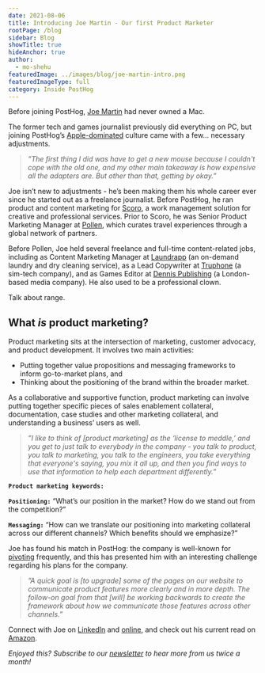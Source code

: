 ```yaml
---
date: 2021-08-06
title: Introducing Joe Martin - Our first Product Marketer
rootPage: /blog
sidebar: Blog
showTitle: true
hideAnchor: true
author:
  - mo-shehu
featuredImage: ../images/blog/joe-martin-intro.png
featuredImageType: full
category: Inside PostHog
---
```


Before joining PostHog, [Joe Martin](https://posthog.com/handbook/company/team#joe-martin-product-marketer) had never owned a Mac.

The former tech and games journalist previously did everything on PC, but joining PostHog’s [Apple-dominated](https://posthog.com/handbook/people/spending-money#laptop) culture came with a few… necessary adjustments.

>_”The first thing I did was have to get a new mouse because I couldn't cope with the old one, and my other main takeaway is how expensive all the adapters are. But other than that, getting by okay.”_

Joe isn’t new to adjustments - he’s been making them his whole career ever since he started out as a freelance journalist. Before PostHog, he ran product and content marketing for [Scoro](https://www.scoro.com/), a work management solution for creative and professional services. Prior to Scoro, he was Senior Product Marketing Manager at [Pollen](https://pollen.co/), which curates travel experiences through a global network of partners. 

Before Pollen, Joe held several freelance and full-time content-related jobs, including as Content Marketing Manager at [Laundrapp](http://www.laundrapp.com/) (an on-demand laundry and dry cleaning service), as a Lead Copywriter at [Truphone](http://www.truphone.com/) (a sim-tech company), and as Games Editor at [Dennis Publishing](http://www.dennis.co.uk/) (a London-based media company). He also used to be a professional clown.

Talk about range.

## What *is* product marketing?

Product marketing sits at the intersection of marketing, customer advocacy, and product development. It involves two main activities: 
* Putting together value propositions and messaging frameworks to inform go-to-market plans, and 
* Thinking about the positioning of the brand within the broader market.

As a collaborative and supportive function, product marketing can involve putting together specific pieces of sales enablement collateral, documentation, case studies and other marketing collateral, and understanding a business’ users as well.

>_”I like to think of [product marketing] as the ‘license to meddle,’ and you get to just talk to everybody in the company - you talk to product, you talk to marketing, you talk to the engineers, you take everything that everyone's saying, you mix it all up, and then you find ways to use that information to help each department differently.”_

**`Product marketing keywords:`**

**`Positioning:`** “What’s our position in the market? How do we stand out from the competition?”

**`Messaging:`** “How can we translate our positioning into marketing collateral across our different channels? Which benefits should we emphasize?”

Joe has found his match in PostHog: the company is well-known for [pivoting](https://posthog.com/blog/story-about-pivots) frequently, and this has presented him with an interesting challenge regarding his plans for the company.

>_”A quick goal is [to upgrade] some of the pages on our website to communicate product features more clearly and in more depth. The follow-on goal from that [will] be working backwards to create the framework about how we communicate those features across other channels.”_

Connect with Joe on [LinkedIn](https://www.linkedin.com/in/joemartinwords/) and [online](https://joemartin.work), and check out his current read on [Amazon](https://www.amazon.com/House-Leaves-Mark-Z-Danielewski/dp/0375703764).

_Enjoyed this? Subscribe to our [newsletter](https://newsletter.posthog.com/subscribe) to hear more from us twice a month!_


